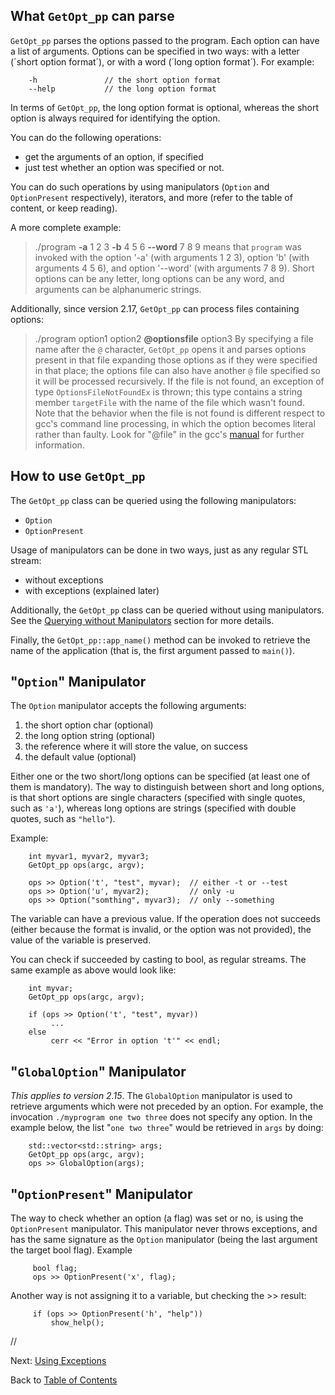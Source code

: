 ## What `GetOpt_pp` can parse ##

`GetOpt_pp` parses the options passed to the program. Each option can have a list of arguments.
Options can be specified in two ways: with a letter (´short option format´), or with a word (´long option format´). For example:
```
    -h               // the short option format
    --help           // the long option format
```

In terms of `GetOpt_pp`, the long option format is optional, whereas the short option is always required for identifying the option.


You can do the following operations:
  * get the arguments of an option, if specified
  * just test whether an option was specified or not.

You can do such operations by using manipulators (`Option` and `OptionPresent` respectively), iterators, and more (refer to the table of content, or keep reading).

A more complete example:
> ./program **-a** 1 2 3 **-b** 4 5 6 **--word** 7 8 9
means that `program` was invoked with the option '-a' (with arguments 1 2 3), option 'b' (with arguments 4 5 6), and option '--word' (with arguments 7 8 9).
Short options can be any letter, long options can be any word, and arguments can be alphanumeric strings.

Additionally, since version 2.17, `GetOpt_pp` can process files containing options:
> ./program option1 option2 **@optionsfile** option3
By specifying a file name after the `@` character, `GetOpt_pp` opens it and parses options present in that file expanding those options as if they were specified in that place; the options file can also have another `@` file specified so it will be processed recursively.
If the file is not found, an exception of type `OptionsFileNotFoundEx` is thrown; this type contains a string member `targetFile` with the name of the file which wasn't found.
Note that the behavior when the file is not found is different respect to gcc's command line processing, in which the option becomes literal rather than faulty. Look for "@file" in the gcc's [manual](http://gcc.gnu.org/onlinedocs/gcc/Overall-Options.html) for further information.


## How to use `GetOpt_pp` ##

The `GetOpt_pp` class can be queried using the following manipulators:
  * `Option`
  * `OptionPresent`

Usage of manipulators can be done in two ways, just as any regular STL stream:
  * without exceptions
  * with exceptions (explained later)


Additionally, the `GetOpt_pp` class can be queried without using manipulators. See the [Querying without Manipulators](NoManip.md) section for more details.

Finally, the `GetOpt_pp::app_name()` method can be invoked to retrieve the name of the application (that is, the first argument passed to `main()`).


## "`Option`" Manipulator ##
The `Option` manipulator accepts the following arguments:
  1. the short option char (optional)
  1. the long option string (optional)
  1. the reference where it will store the value, on success
  1. the default value (optional)

Either one or the two short/long options can be specified (at least one of them is mandatory). The way to distinguish between short and long options, is that short options are single characters (specified with single quotes, such as `'a'`), whereas long options are strings (specified with double quotes, such as `"hello"`).

Example:
```
    int myvar1, myvar2, myvar3;
    GetOpt_pp ops(argc, argv);

    ops >> Option('t', "test", myvar);  // either -t or --test
    ops >> Option('u', myvar2);         // only -u
    ops >> Option("somthing", myvar3);  // only --something
```

The variable can have a previous value. If the operation does not succeeds (either because the format is invalid, or the option was not provided), the value of the variable is preserved.

You can check if succeeded by casting to bool, as regular streams. The same example as above would look like:
```
    int myvar;
    GetOpt_pp ops(argc, argv);

    if (ops >> Option('t', "test", myvar))
         ...
    else
         cerr << "Error in option 't'" << endl;
```


## "`GlobalOption`" Manipulator ##

_This applies to version 2.15_.
The `GlobalOption` manipulator is used to retrieve arguments which were not preceded by an option. For example, the invocation `./myprogram one two three` does not specify any option. In the example below, the list "`one two three`" would be retrieved in `args` by doing:
```
    std::vector<std::string> args;
    GetOpt_pp ops(argc, argv);
    ops >> GlobalOption(args);
```


## "`OptionPresent`" Manipulator ##

The way to check whether an option (a flag) was set or no, is using the `OptionPresent` manipulator. This manipulator never throws exceptions, and has the same signature as the `Option` manipulator (being the last argument the target bool flag).
Example
```
     bool flag;
     ops >> OptionPresent('x', flag);
```

Another way is not assigning it to a variable, but checking the >> result:
```
     if (ops >> OptionPresent('h', "help"))
         show_help();
```


//

Next: [Using Exceptions](UsingExceptions.md)

Back to [Table of Contents](Documentation.md)